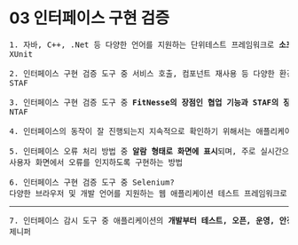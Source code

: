 03 인터페이스 구현 검증
===
<pre>
1. 자바, C++, .Net 등 다양한 언어를 지원하는 단위테스트 프레임워크로 <b>소프트웨어의 함수나 클래스 같은 서로 다른 구성 원소를 테스트</b>할 수 있게 해주는 인터페이스 구현 검증 도구?
XUnit

2. 인터페이스 구현 검증 도구 중 서비스 호출, 컴포넌트 재사용 등 다양한 환경을 지원하는 테스트 프레임워크로 각 테스트 <b>대상 분산 환경에 데몬을 사용</b>해 테스트를 수행하고 통합하며 자동화하는 검증 도구?
STAF

3. 인터페이스 구현 검증 도구 중 <b>FitNesse의 장점인 협업 기능과 STAF의 장점인 재사용 및 확장성을 통합한 NHN의 테스트 자동화 프레임워크</b>?
NTAF

4. 인터페이스의 동작이 잘 진행되는지 지속적으로 확인하기 위해서는 애플리케이션 모니터링 툴을 사용할 수 있다. 대표적인 도구인 (스카우터)는 애플리케이션에 대한 모니터링 및 <b>DB Agent</b>를 통해 오픈 소스 DB 모니터링 기능, 인터페이스 감시 기능을 제공한다.

5. 인터페이스 오류 처리 방법 중 <b>알람 형태로 화면에 표시</b>되며, 주로 실시간으로 데이터가 인터페이스 되는 경우에 사용되는 방법?
사용자 화면에서 오류를 인지하도록 구현하는 방법

6. 인터페이스 구현 검증 도구 중 Selenium?
다양한 브라우저 및 개발 언어를 지원하는 웹 애플리케이션 테스트 프레임워크로 <b>테스트 스크립트 언어를 학습할 필요없이 기능 테스트를 만들기 위한</b> 인터페이스 검증 도구
</pre>

---

<pre>
7. 인터페이스 감시 도구 중 애플리케이션의 <b>개발부터 테스트, 오픈, 운영, 안정화까지 전 생애 주기 단계 동안 성능을 모니터링하고 분석</b>해주는 APM 소프트웨어?
제니퍼
</pre>
